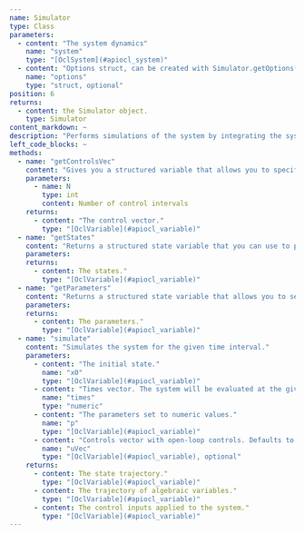 ```yaml
--- 
name: Simulator
type: Class
parameters: 
  - content: "The system dynamics"
    name: "system"
    type: "[OclSystem](#apiocl_system)"
  - content: "Options struct, can be created with Simulator.getOptions(). Defaults to empty struct."
    name: "options"
    type: "struct, optional"
position: 6
returns: 
  - content: the Simulator object.
    type: Simulator
content_markdown: ~
description: "Performs simulations of the system by integrating the system dynamics."
left_code_blocks: ~
methods: 
  - name: "getControlsVec"
    content: "Gives you a structured variable that allows you to specify an open-loop control input by setting values to the variable. The default value for all variables is zero."
    parameters: 
      - name: N
        type: int
        content: Number of control intervals
    returns: 
      - content: "The control vector."
        type: "[OclVariable](#apiocl_variable)"
  - name: "getStates"
    content: "Returns a structured state variable that you can use to pass as the initial state to the simulator. All variable values default to zero."
    parameters:
    returns: 
      - content: The states."
        type: "[OclVariable](#apiocl_variable)"
  - name: "getParameters"
    content: "Returns a structured state variable that allows you to set parameters for the simulation. All parameter values default to zero."
    parameters:
    returns: 
      - content: The parameters."
        type: "[OclVariable](#apiocl_variable)"
  - name: "simulate"
    content: "Simulates the system for the given time interval."
    parameters:
      - content: "The initial state."
        name: "x0"
        type: "[OclVariable](#apiocl_variable)"
      - content: "Times vector. The system will be evaluated at the given time points."
        name: "times"
        type: "numeric"
      - content: "The parameters set to numeric values."
        name: "p"
        type: "[OclVariable](#apiocl_variable)"
      - content: "Controls vector with open-loop controls. Defaults to zero valued controls."
        name: "uVec"
        type: "[OclVariable](#apiocl_variable), optional"
    returns: 
      - content: The state trajectory."
        type: "[OclVariable](#apiocl_variable)"
      - content: The trajectory of algebraic variables."
        type: "[OclVariable](#apiocl_variable)"
      - content: The control inputs applied to the system."
        type: "[OclVariable](#apiocl_variable)"
---
```

